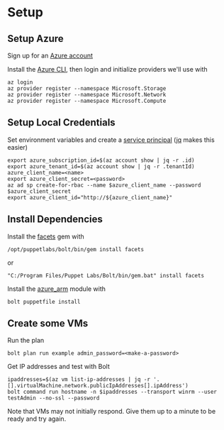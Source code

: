 # Setup

## Setup Azure
Sign up for an [Azure account](https://azure.microsoft.com/free/)

Install the [Azure CLI](https://azure.microsoft.com/documentation/articles/xplat-cli-install/), then login and initialize providers we'll use with
```
az login
az provider register --namespace Microsoft.Storage
az provider register --namespace Microsoft.Network
az provider register --namespace Microsoft.Compute
```

## Setup Local Credentials
Set environment variables and create a [service principal](https://docs.microsoft.com/en-us/cli/azure/create-an-azure-service-principal-azure-cli?view=azure-cli-latest) ([jq](https://stedolan.github.io/jq/) makes this easier)
```
export azure_subscription_id=$(az account show | jq -r .id)
export azure_tenant_id=$(az account show | jq -r .tenantId)
azure_client_name=<name>
export azure_client_secret=<password>
az ad sp create-for-rbac --name $azure_client_name --password $azure_client_secret
export azure_client_id="http://${azure_client_name}"
```

## Install Dependencies
Install the [facets](https://rubygems.org/gems/facets) gem with
```
/opt/puppetlabs/bolt/bin/gem install facets
```
or
```
"C:/Program Files/Puppet Labs/Bolt/bin/gem.bat" install facets
```

Install the [azure_arm](https://forge.puppet.com/puppetlabs/azure_arm) module with
```
bolt puppetfile install
```

## Create some VMs
Run the plan
```
bolt plan run example admin_password=<make-a-password>
```

Get IP addresses and test with Bolt
```
ipaddresses=$(az vm list-ip-addresses | jq -r '.[].virtualMachine.network.publicIpAddresses[].ipAddress')
bolt command run hostname -n $ipaddresses --transport winrm --user testAdmin --no-ssl --password
```

Note that VMs may not initially respond. Give them up to a minute to be ready and try again.
